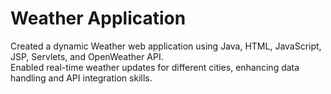 # Weather Application
Created a dynamic Weather web application using Java, HTML, JavaScript, JSP, Servlets, and OpenWeather API.<br>
Enabled real-time weather updates for different cities, enhancing data handling and API integration skills.
